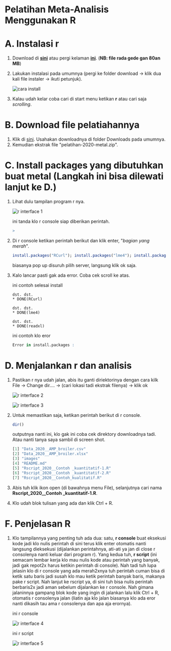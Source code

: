 # Pelatihan Meta-Analisis Menggunakan R

# A. Instalasi r
1. Download di [**sini**](https://cran.r-project.org/bin/windows/base/R-4.0.2-win.exe) atau pergi kelaman [**ini**](https://cran.r-project.org/bin/windows/base/). (**NB: file rada gede gan 80an MB**)
2. Lakukan instalasi pada umumnya (pergi ke folder download -> klik dua kali file instaler -> ikuti petunjuk).

   ![cara install](images/cara-install-r-windows.gif)

3. Kalau udah kelar coba cari di start menu ketikan **r** atau cari saja _scrolling_.

# B. Download file pelatiahannya
1. Klik di [sini](https://codeload.github.com/mohammad-miftakhus-sholikin/pelatihan-2020-metal/zip/master). Usahakan downloadnya di folder Downloads pada umumnya.
2. Kemudian ekstrak file "pelatihan-2020-metal.zip".

# C. Install packages yang dibutuhkan buat metal (Langkah ini bisa dilewati lanjut ke D.)
1. Lihat dulu tampilan program r nya.

   ![r interface 1](images/rconsole1.png)

   ini tanda klo r console siap diberikan perintah.
   ```r
   >
   ```

2. Di r console ketikan perintah berikut dan klik enter, "*bagian yang merah*".
   ```r
   install.packages("RCurl"); install.packages("lme4"); install.packages("readxl")
   ```
   biasanya pop up disuruh pilih server, langsung klik ok saja.
3. Kalo lancar pasti gak ada error. Coba cek scroll ke atas.
   
   ini contoh selesai install
   ```
   dst. dst.
   * DONE(RCurl)
   
   dst. dst.
   * DONE(lme4)

   dst. dst.
   * DONE(readxl)
   ```
   ini contoh klo eror 
   ```r
   Error in install.packages :
   ```

# D. Menjalankan r dan analisis
1. Pastikan r nya udah jalan, abis itu ganti diriektorinya dengan cara kilk File -> Change dir.... -> (cari lokasi tadi ekstrak filenya) -> klik ok

   ![r interface 2](images/rconsole2.png)

   ![r interface 3](images/rconsole3.png)
2. Untuk memastikan saja, ketikan perintah berikut di r console.
   
   ```r
   dir()
   ```
   outputnya nanti ini, klo gak ini coba cek direktory downloadnya tadi. Atau nanti tanya saya sambil di screen shot.
   ```r
   [1] "Data_2020__AMP_broiler.csv"           
   [2] "Data_2020__AMP_broiler.xlsx"          
   [3] "images"                               
   [4] "README.md"                            
   [5] "Rscript_2020__Contoh _kuantitatif-1.R"
   [6] "Rscript_2020__Contoh _kuantitatif-2.R"
   [7] "Rscript_2020__Contoh_kualitatif.R"
   ```
3. Abis tuh klik ikon open (di bawahnya menu File), selanjutnya cari nama **Rscript_2020__Contoh _kuantitatif-1.R**.
4. Klo udah blok tulisan yang ada dan klik Ctrl + R.

# F. Penjelasan R
1. Klo tampilannya yang penting tuh ada dua: satu, **r console** buat eksekusi kode jadi klo nulis perintah di sini terus klik enter otomatis nanti langsung dieksekusi (dijalankan perintahnya, ati-ati ya jan di close r consolenya nanti keluar dari program r). Yang kedua tuh, **r script** (ini semacam lembar kerja klo mau nulis kode atau perintah yang banyak, jadi gak repot2x harus ketikin perintah di console). Nah tadi tuh lupa jelasin klo di r console yang ada merah2xnya tuh perintah cuman bisa di ketik satu baris jadi susah klo mau ketik perintah banyak baris, makanya pake r script. Nah lanjut ke rscript ya, di sini tuh bisa nulis perintah berbaris2x jadi aman sebelum dijalankan ke r console. Nah gimana jalaninnya gampang blok kode yang ingin di jalankan lalu klik Ctrl + R, otomatis r consolenya jalan (liatin aja klo jalan biasanya klo ada eror nanti dikasih tau ama r consolenya dan apa aja erornya).
   
   ini r console

   ![r interface 4](images/rconsole4.png)
   
   ini r script
   
   ![r interface 5](images/rscript.png)
